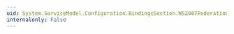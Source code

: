 ```yaml
---
uid: System.ServiceModel.Configuration.BindingsSection.WS2007FederationHttpBinding
internalonly: False
---
```

